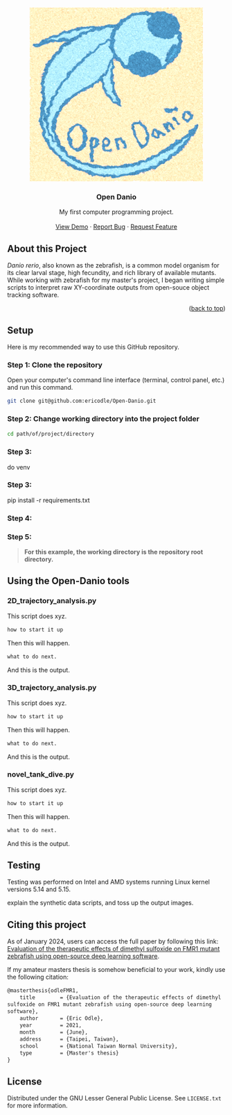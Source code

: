 <!-- PROJECT LOGO -->
<br />
<div align="center">
  <a href="https://github.com/github_username/repo_name">
    <img src="https://github.com/ericodle/Open-Danio/blob/main/imgs/danio_logo.png" alt="Logo" width="400" height="400">
  </a>

<h3 align="center">Open Danio</h3>

  <p align="center">
    My first computer programming project.
    <br />
    <br />
    <a href="https://github.com/github_username/repo_name">View Demo</a>
    ·
    <a href="https://github.com/github_username/repo_name/issues">Report Bug</a>
    ·
    <a href="https://github.com/github_username/repo_name/issues">Request Feature</a>
  </p>
</div>


## About this Project

*Danio rerio*, also known as the zebrafish, is a common model organism for its clear larval stage, high fecundity, and rich library of available mutants. 
While working with zebrafish for my master's project, I began writing simple scripts to interpret raw XY-coordinate outputs from open-souce object tracking software.

<p align="right">(<a href="#top">back to top</a>)</p>

## Setup

Here is my recommended way to use this GitHub repository.

### Step 1: Clone the repository

Open your computer's command line interface (terminal, control panel, etc.) and run this command.
  ```sh
  git clone git@github.com:ericodle/Open-Danio.git
  ```

### Step 2: Change working directory into the project folder

  ```sh
  cd path/of/project/directory
  ```

### Step 3:
do venv

### Step 3:
pip install -r requirements.txt

### Step 4:

### Step 5:

> __For this example, the working directory is the repository root directory.__ 

## Using the Open-Danio tools

### 2D_trajectory_analysis.py

This script does xyz.

  ```sh
how to start it up
  ```

Then this will happen.

  ```sh
what to do next.
  ```

And this is the output.

### 3D_trajectory_analysis.py

This script does xyz.

  ```sh
how to start it up
  ```

Then this will happen.

  ```sh
what to do next.
  ```

And this is the output.

### novel_tank_dive.py

This script does xyz.

  ```sh
how to start it up
  ```

Then this will happen.

  ```sh
what to do next.
  ```

And this is the output.


## Testing

Testing was performed on Intel and AMD systems running Linux kernel versions 5.14 and 5.15. 

explain the synthetic data scripts, and toss up the output images.

## Citing this project


As of January 2024, users can access the full paper by following this link: [Evaluation of the therapeutic effects of dimethyl sulfoxide on FMR1 mutant zebrafish using open-source deep learning software](https://www.google.com/url?sa=t&rct=j&q=&esrc=s&source=web&cd=&ved=2ahUKEwii7qGgzMKDAxVNmK8BHXF2D7sQFnoECAsQAQ&url=http%3A%2F%2Frportal.lib.ntnu.edu.tw%2Fbitstreams%2F2534e275-1fa0-44c6-883a-7024325cdcb1%2Fdownload&usg=AOvVaw0MRYBsjjBFlv8bwUM1aeuR&opi=89978449).

If my amateur masters thesis is somehow beneficial to your work, kindly use the following citation:

```
@masterthesis{odleFMR1,
    title        = {Evaluation of the therapeutic effects of dimethyl sulfoxide on FMR1 mutant zebrafish using open-source deep learning software},
    author       = {Eric Odle},
    year         = 2021,
    month        = {June},
    address      = {Taipei, Taiwan},
    school       = {National Taiwan Normal University},
    type         = {Master's thesis}
}
```

<!-- LICENSE -->
## License

Distributed under the GNU Lesser General Public License. See `LICENSE.txt` for more information.
